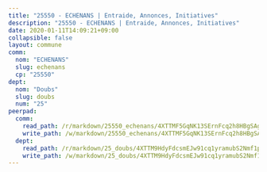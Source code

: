 ```yaml
---
title: "25550 - ECHENANS | Entraide, Annonces, Initiatives"
description: "25550 - ECHENANS | Entraide, Annonces, Initiatives"
date: 2020-01-11T14:09:21+09:00
collapsible: false
layout: commune
comm:
  nom: "ECHENANS"
  slug: echenans
  cp: "25550"
dept:
  nom: "Doubs"
  slug: doubs
  num: "25"
peerpad:
  comm:
    read_path: /r/markdown/25550_echenans/4XTTMF5GqNK13SErnFcq2h8HBgSAgmqKR5gdnooEmEVfj3UvP
    write_path: /w/markdown/25550_echenans/4XTTMF5GqNK13SErnFcq2h8HBgSAgmqKR5gdnooEmEVfj3UvP-K3TgUVFJShQtLFJf59gHmmz3ByoWfVpkYR9MWPjRyaJvQfVnqdDG124pWW3xaKRi6emLsVvztLF1uf8RkS5EeHMUedJdL9Jf2kBzW8U4on7XTs1HW6CWRkCCsifYdDKpx8DfUr4j
  dept:
    read_path: /r/markdown/25_doubs/4XTTM9HdyFdcsmEJw91cq1yramubS2Nmf1ps2s84xcMxY74Zv
    write_path: /w/markdown/25_doubs/4XTTM9HdyFdcsmEJw91cq1yramubS2Nmf1ps2s84xcMxY74Zv-K3TgURza6A4QY75MscA2g52nUX9tjMQaHW9mgBSgyRKNNp3M6gkaXA9iDDtpbSx22mTSZbQLYS1izbwsznz8e9u5BERCmGKxZ379xV2nAaDe1bGyxrjytc7G1EcbGtknRFYQ1Lxp
---
```


